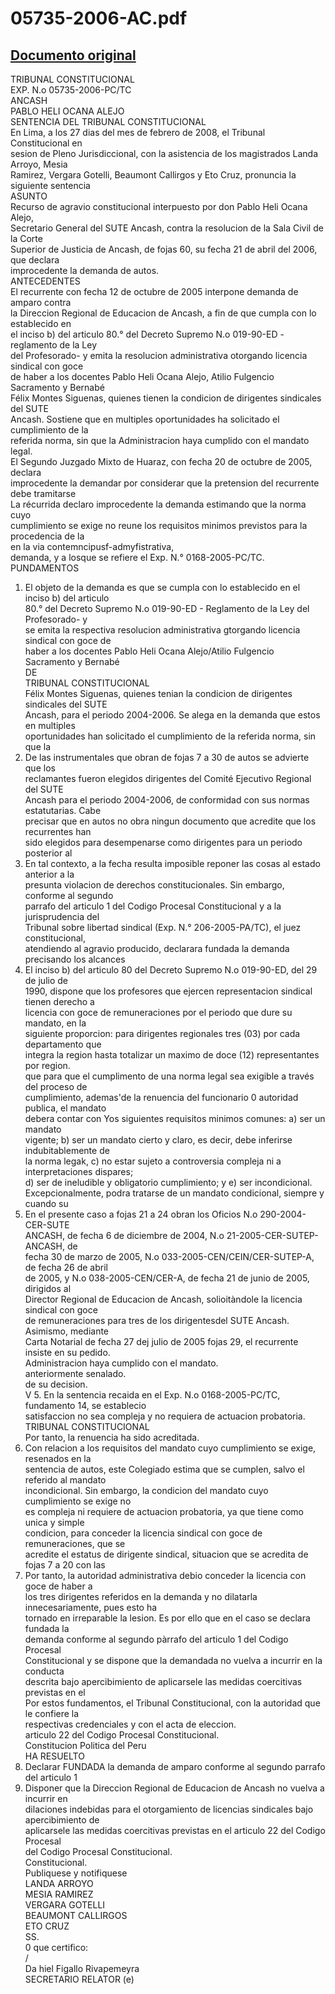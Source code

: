
05735-2006-AC.pdf
=================
  
[Documento original](https://tc.gob.pe/jurisprudencia/2008/05735-2006-AC.pdf)  
---  
TRIBUNAL CONSTITUCIONAL  
EXP. N.o 05735-2006-PC/TC  
ANCASH  
PABLO HELI OCANA ALEJO  
SENTENCIA DEL TRIBUNAL CONSTITUCIONAL  
En Lima, a los 27 dias del mes de febrero de 2008, el Tribunal Constitucional en  
sesion de Pleno Jurisdiccional, con la asistencia de los magistrados Landa Arroyo, Mesia  
Ramirez, Vergara Gotelli, Beaumont Callirgos y Eto Cruz, pronuncia la siguiente sentencia  
ASUNTO  
Recurso de agravio constitucional interpuesto por don Pablo Heli Ocana Alejo,  
Secretario General del SUTE Ancash, contra la resolucion de la Sala Civil de la Corte  
Superior de Justicia de Ancash, de fojas 60, su fecha 21 de abril del 2006, que declara  
improcedente la demanda de autos.  
ANTECEDENTES  
El recurrente con fecha 12 de octubre de 2005 interpone demanda de amparo contra  
la Direccion Regional de Educacion de Ancash, a fin de que cumpla con lo establecido en  
el inciso b) del articulo 80.° del Decreto Supremo N.o 019-90-ED -reglamento de la Ley  
del Profesorado- y emita la resolucion administrativa otorgando licencia sindical con goce  
de haber a los docentes Pablo Heli Ocana Alejo, Atilio Fulgencio Sacramento y Bernabé  
Félix Montes Siguenas, quienes tienen la condicion de dirigentes sindicales del SUTE  
Ancash. Sostiene que en multiples oportunidades ha solicitado el cumplimiento de la  
referida norma, sin que la Administracion haya cumplido con el mandato legal.  
El Segundo Juzgado Mixto de Huaraz, con fecha 20 de octubre de 2005, declara  
improcedente la demandar por considerar que la pretension del recurrente debe tramitarse  
La récurrida declaro improcedente la demanda estimando que la norma cuyo  
cumplimiento se exige no reune los requisitos minimos previstos para la procedencia de la  
en la via contemncipusf-admyfistrativa,  
demanda, y a losque se refiere el Exp. N.° 0168-2005-PC/TC.  
PUNDAMENTOS  
1. El objeto de la demanda es que se cumpla con lo establecido en el inciso b) del articulo  
80.° del Decreto Supremo N.o 019-90-ED - Reglamento de la Ley del Profesorado- y  
se emita la respectiva resolucion administrativa gtorgando licencia sindical con goce de  
haber a los docentes Pablo Heli Ocana Alejo/Atilio Fulgencio Sacramento y Bernabé  
DE  
TRIBUNAL CONSTITUCIONAL  
Félix Montes Siguenas, quienes tenian la condicion de dirigentes sindicales del SUTE  
Ancash, para el periodo 2004-2006. Se alega en la demanda que estos en multiples  
oportunidades han solicitado el cumplimiento de la referida norma, sin que la  
2. De las instrumentales que obran de fojas 7 a 30 de autos se advierte que los  
reclamantes fueron elegidos dirigentes del Comité Ejecutivo Regional del SUTE  
Ancash para el periodo 2004-2006, de conformidad con sus normas estatutarias. Cabe  
precisar que en autos no obra ningun documento que acredite que los recurrentes han  
sido elegidos para desempenarse como dirigentes para un periodo posterior al  
3. En tal contexto, a la fecha resulta imposible reponer las cosas al estado anterior a la  
presunta violacion de derechos constitucionales. Sin embargo, conforme al segundo  
parrafo del articulo 1 del Codigo Procesal Constitucional y a la jurisprudencia del  
Tribunal sobre libertad sindical (Exp. N.° 206-2005-PA/TC), el juez constitucional,  
atendiendo al agravio producido, declarara fundada la demanda precisando los alcances  
4. El inciso b) del articulo 80 del Decreto Supremo N.o 019-90-ED, del 29 de julio de  
1990, dispone que los profesores que ejercen representacion sindical tienen derecho a  
licencia con goce de remuneraciones por el periodo que dure su mandato, en la  
siguiente proporcion: para dirigentes regionales tres (03) por cada departamento que  
integra la region hasta totalizar un maximo de doce (12) representantes por region.  
que para que el cumplimento de una norma legal sea exigible a través del proceso de  
cumplimiento, ademas'de la renuencia del funcionario 0 autoridad publica, el mandato  
debera contar con Yos siguientes requisitos minimos comunes: a) ser un mandato  
vigente; b) ser un mandato cierto y claro, es decir, debe inferirse indubitablemente de  
la norma legak, c) no estar sujeto a controversia compleja ni a interpretaciones dispares;  
d) ser de ineludible y obligatorio cumplimiento; y e) ser incondicional.  
Excepcionalmente, podra tratarse de un mandato condicional, siempre y cuando su  
6. En el presente caso a fojas 21 a 24 obran los Oficios N.o 290-2004-CER-SUTE  
ANCASH, de fecha 6 de diciembre de 2004, N.o 21-2005-CER-SUTEP-ANCASH, de  
fecha 30 de marzo de 2005, N.o 033-2005-CEN/CEIN/CER-SUTEP-A, de fecha 26 de abril  
de 2005, y N.o 038-2005-CEN/CER-A, de fecha 21 de junio de 2005, dirigidos al  
Director Regional de Educacion de Ancash, solioitàndole la licencia sindical con goce  
de remuneraciones para tres de los dirigentesdel SUTE Ancash. Asimismo, mediante  
Carta Notarial de fecha 27 dej julio de 2005 fojas 29, el recurrente insiste en su pedido.  
Administracion haya cumplido con el mandato.  
anteriormente senalado.  
de su decision.  
V 5. En la sentencia recaida en el Exp. N.o 0168-2005-PC/TC, fundamento 14, se establecio  
satisfaccion no sea compleja y no requiera de actuacion probatoria.  
TRIBUNAL CONSTITUCIONAL  
Por tanto, la renuencia ha sido acreditada.  
7. Con relacion a los requisitos del mandato cuyo cumplimiento se exige, resenados en la  
sentencia de autos, este Colegiado estima que se cumplen, salvo el referido al mandato  
incondicional. Sin embargo, la condicion del mandato cuyo cumplimiento se exige no  
es compleja ni requiere de actuacion probatoria, ya que tiene como unica y simple  
condicion, para conceder la licencia sindical con goce de remuneraciones, que se  
acredite el estatus de dirigente sindical, situacion que se acredita de fojas 7 a 20 con las  
8. Por tanto, la autoridad administrativa debio conceder la licencia con goce de haber a  
los tres dirigentes referidos en la demanda y no dilatarla innecesariamente, pues esto ha  
tornado en irreparable la lesion. Es por ello que en el caso se declara fundada la  
demanda conforme al segundo pàrrafo del articulo 1 del Codigo Procesal  
Constitucional y se dispone que la demandada no vuelva a incurrir en la conducta  
descrita bajo apercibimiento de aplicarsele las medidas coercitivas previstas en el  
Por estos fundamentos, el Tribunal Constitucional, con la autoridad que le confiere la  
respectivas credenciales y con el acta de eleccion.  
articulo 22 del Codigo Procesal Constitucional.  
Constitucion Politica del Peru  
HA RESUELTO  
1. Declarar FUNDADA la demanda de amparo conforme al segundo parrafo del articulo 1  
2. Disponer que la Direccion Regional de Educacion de Ancash no vuelva a incurrir en  
dilaciones indebidas para el otorgamiento de licencias sindicales bajo apercibimiento de  
aplicarsele las medidas coercitivas previstas en el articulo 22 del Codigo Procesal  
del Codigo Procesal Constitucional.  
Constitucional.  
Publiquese y notifiquese  
LANDA ARROYO  
MESIA RAMIREZ  
VERGARA GOTELLI  
BEAUMONT CALLIRGOS  
ETO CRUZ  
SS.  
0 que certifico:  
/  
Da hiel Figallo Rivapemeyra  
SECRETARIO RELATOR (e)